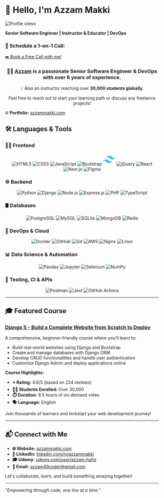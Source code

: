 # 👋 Hello, I'm Azzam Makki

![Profile views](https://komarev.com/ghpvc/?username=Azzam49&label=Profile%20views&color=0e75b6&style=flat)

**Senior Software Enginner | Instructor & Educator | DevOps**

### 📅 Schedule a 1-on-1 Call:

[➡️ Book a Free Call with me!](https://zcal.co/azzam-makki/30min)

<div align="center">

### 👨‍💻 [Azzam](https://www.linkedin.com/in/azzam-makki-78ab501a2/) is a passionate Senior Software Engineer & DevOps with over 6 years of experience.  
💡 Also an instructor reaching over **30,000 students globally**.  

Feel free to reach out to start your learning path or discuss any freelance projects!

</div>


🌐 **Portfolio:** [azzammakki.com](https://www.azzammakki.com)

<!--
---

## 🚀 About Me

- **📍 Location:** Kuala Lumpur, Malaysia
- **🗣️ Languages:** English, Arabic
- **💼 Roles:**
  - Senior Software Engineer at SmartRetail
  - Co-founder & IT Lead at LitFlip
  - Coding Instructor on Udemy
- **🎓 Students Mentored:** Over 30,000 globally

I specialize in building intuitive digital experiences, combining robust backend systems with engaging frontend designs. My teaching approach simplifies complex programming concepts, making them accessible and enjoyable for learners at all levels.

---
-->

## 🛠️ Languages & Tools

### 🧑‍💻 Frontend
<p align="center">
  <img src="https://cdn.jsdelivr.net/gh/devicons/devicon/icons/html5/html5-original.svg" title="HTML5" alt="HTML5" width="40" height="40"/>
  <img src="https://cdn.jsdelivr.net/gh/devicons/devicon/icons/css3/css3-original.svg" title="CSS3" alt="CSS3" width="40" height="40"/>
  <img src="https://cdn.jsdelivr.net/gh/devicons/devicon/icons/javascript/javascript-original.svg" title="JavaScript" alt="JavaScript" width="40" height="40"/>
  <img src="https://cdn.jsdelivr.net/gh/devicons/devicon/icons/bootstrap/bootstrap-plain.svg" title="Bootstrap" alt="Bootstrap" width="40" height="40"/>
  <img src="https://raw.githubusercontent.com/devicons/devicon/master/icons/tailwindcss/tailwindcss-original.svg" title="Tailwind CSS" alt="Tailwind CSS" width="40" height="40"/>
  <img src="https://cdn.jsdelivr.net/gh/devicons/devicon/icons/jquery/jquery-original.svg" title="jQuery" alt="jQuery" width="40" height="40"/>
  <img src="https://cdn.jsdelivr.net/gh/devicons/devicon/icons/react/react-original.svg" title="React" alt="React" width="40" height="40"/>
  <img src="https://cdn.jsdelivr.net/gh/devicons/devicon/icons/nextjs/nextjs-original.svg" title="Next.js" alt="Next.js" width="40" height="40"/>
  <img src="https://cdn.jsdelivr.net/gh/devicons/devicon/icons/figma/figma-original.svg" title="Figma" alt="Figma" width="40" height="40"/>
</p>

### ⚙️ Backend
<p align="center">
  <img src="https://cdn.jsdelivr.net/gh/devicons/devicon/icons/python/python-original.svg" title="Python" alt="Python" width="40" height="40"/>
  <img src="https://cdn.jsdelivr.net/gh/devicons/devicon/icons/django/django-plain.svg" title="Django" alt="Django" width="40" height="40"/>
  <img src="https://cdn.jsdelivr.net/gh/devicons/devicon/icons/nodejs/nodejs-original.svg" title="Node.js" alt="Node.js" width="40" height="40"/>
  <img src="https://cdn.jsdelivr.net/gh/devicons/devicon/icons/express/express-original.svg" title="Express.js" alt="Express.js" width="40" height="40"/>
  <img src="https://cdn.jsdelivr.net/gh/devicons/devicon/icons/php/php-original.svg" title="PHP" alt="PHP" width="40" height="40"/>
  <img src="https://cdn.jsdelivr.net/gh/devicons/devicon/icons/typescript/typescript-original.svg" title="TypeScript" alt="TypeScript" width="40" height="40"/>
</p>

### 🛢️ Databases
<p align="center">
  <img src="https://cdn.jsdelivr.net/gh/devicons/devicon/icons/postgresql/postgresql-original.svg" title="PostgreSQL" alt="PostgreSQL" width="40" height="40"/>
  <img src="https://cdn.jsdelivr.net/gh/devicons/devicon/icons/mysql/mysql-original.svg" title="MySQL" alt="MySQL" width="40" height="40"/>
  <img src="https://cdn.jsdelivr.net/gh/devicons/devicon/icons/sqlite/sqlite-original.svg" title="SQLite" alt="SQLite" width="40" height="40"/>
  <img src="https://cdn.jsdelivr.net/gh/devicons/devicon/icons/mongodb/mongodb-original.svg" title="MongoDB" alt="MongoDB" width="40" height="40"/>
  <img src="https://cdn.jsdelivr.net/gh/devicons/devicon/icons/redis/redis-original.svg" title="Redis" alt="Redis" width="40" height="40"/>
</p>

### 🚀 DevOps & Cloud
<p align="center">
  <img src="https://cdn.jsdelivr.net/gh/devicons/devicon/icons/docker/docker-original.svg" title="Docker" alt="Docker" width="40" height="40"/>
  <img src="https://cdn.jsdelivr.net/gh/devicons/devicon/icons/github/github-original.svg" title="GitHub" alt="GitHub" width="40" height="40"/>
  <img src="https://cdn.jsdelivr.net/gh/devicons/devicon/icons/git/git-original.svg" title="Git" alt="Git" width="40" height="40"/>
  <img src="https://img.icons8.com/color/48/amazon-web-services.png" title="AWS" alt="AWS" width="40" height="40"/>
  <img src="https://cdn.jsdelivr.net/gh/devicons/devicon/icons/nginx/nginx-original.svg" title="Nginx" alt="Nginx" width="40" height="40"/>
  <img src="https://cdn.jsdelivr.net/gh/devicons/devicon/icons/linux/linux-original.svg" title="Linux" alt="Linux" width="40" height="40"/>
</p>

### 📊 Data Science & Automation
<p align="center">
  <img src="https://cdn.jsdelivr.net/gh/devicons/devicon/icons/pandas/pandas-original.svg" title="Pandas" alt="Pandas" width="40" height="40"/>
  <img src="https://cdn.jsdelivr.net/gh/devicons/devicon/icons/jupyter/jupyter-original.svg" title="Jupyter" alt="Jupyter" width="40" height="40"/>
  <img src="https://cdn.jsdelivr.net/gh/devicons/devicon/icons/selenium/selenium-original.svg" title="Selenium" alt="Selenium" width="40" height="40"/>
  <img src="https://cdn.jsdelivr.net/gh/devicons/devicon/icons/numpy/numpy-original.svg" title="NumPy" alt="NumPy" width="40" height="40"/>
</p>

### 🧪 Testing, CI & APIs
<p align="center">
  <img src="https://cdn.jsdelivr.net/gh/devicons/devicon/icons/postman/postman-original.svg" title="Postman" alt="Postman" width="40" height="40"/>
  <img src="https://cdn.jsdelivr.net/gh/devicons/devicon/icons/jest/jest-plain.svg" title="Jest" alt="Jest" width="40" height="40"/>
  <img src="https://cdn.jsdelivr.net/gh/devicons/devicon/icons/githubactions/githubactions-original.svg" title="GitHub Actions" alt="GitHub Actions" width="40" height="40"/>
</p>


---

## 🎓 Featured Course

### [Django 5 - Build a Complete Website from Scratch to Deploy](https://www.udemy.com/course/django-5-build-a-complete-website-from-scratch-to-deploy/)

A comprehensive, beginner-friendly course where you'll learn to:

- Build real-world websites using Django and Bootstrap
- Create and manage databases with Django ORM
- Develop CRUD functionalities and handle user authentication
- Customize Django Admin and deploy applications online

**Course Highlights:**

- **⭐ Rating:** 4.6/5 (based on 224 reviews)
- **👨‍🎓 Students Enrolled:** Over 30,000
- **⏱️ Duration:** 8.5 hours of on-demand video
- **🗣️ Language:** English

Join thousands of learners and kickstart your web development journey!

---

## 📬 Connect with Me

- **🌐 Website:** [azzammakki.com](https://www.azzammakki.com)
- **💼 LinkedIn:** [linkedin.com/in/azzammakki](https://www.linkedin.com/in/azzammakki)
- **🎓 Udemy:** [udemy.com/user/azzam-hafiz](https://www.udemy.com/user/azzam-hafiz/)
- **📧 Email:** azzam49coder@gmail.com

Let's collaborate, learn, and build something amazing together!

---

*“Empowering through code, one line at a time.”*
